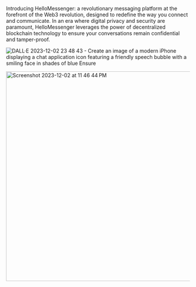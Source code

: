 Introducing HelloMessenger: a revolutionary messaging platform at the forefront of the Web3 revolution, designed to redefine the way you connect and communicate. In an era where digital privacy and security are paramount, HelloMessenger leverages the power of decentralized blockchain technology to ensure your conversations remain confidential and tamper-proof.

![DALL·E 2023-12-02 23 48 43 - Create an image of a modern iPhone displaying a chat application icon featuring a friendly speech bubble with a smiling face in shades of blue  Ensure](https://github.com/RaasinRahman/helloMessenger/assets/77879314/048ec8fb-36ed-4bb0-a6af-277e138150d0)

<img width="574" alt="Screenshot 2023-12-02 at 11 46 44 PM" src="https://github.com/RaasinRahman/helloMessenger/assets/77879314/1ddca7f6-b0a5-44f0-9bdd-523db9466694">

